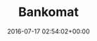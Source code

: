 ---
title:		"Bankomat"
type:		"photos"
mediatype:		"upload"
location:		"Berlin, Germany"
date:		"2016-07-17 02:54:02+00:00"
album:		"city"
filename:		"bankomat-berlin.md"
series:		"berlin"
cl_public_id:		"city/bankomat-berlin"
cl_version:		1497000177
format:		"tiff"
bytes:		4815356
width:		2560
height:		1440
colours:
- "#0A0300"
- "#000000"
- "#1D1200"
- "#774800"
- "#FFF600"
- "#000001"
- "#0E0C06"
- "#0E0806"
exposure_mode:		"Auto"
program:		"Aperture-priority AE"
aperture:		"2.8"
focal_length:		"24.0 mm"
iso:		"500"
shutter_speed:		"1/80"
metering:		"Center-weighted average"
flash:		"Off, Did not fire"
white_balance:		"Custom"
colour_temp:		"2950"
has_crop:		"true"
orientation:		"Horizontal (normal)"
camera_model:		"NIKON D800"
lens_info:		"24-70mm f/2.8"
artist: "Matt Finucane"
x_resolution:		"300"
y_resolution:		"300"
---